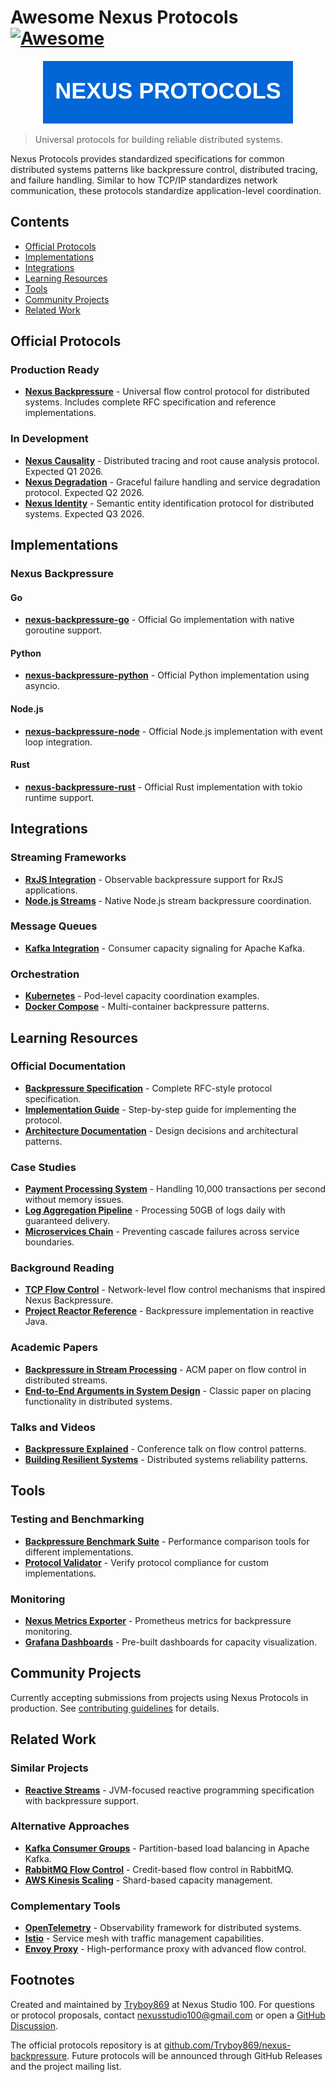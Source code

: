 # Awesome Nexus Protocols [![Awesome](https://awesome.re/badge.svg)](https://awesome.re)

<div align="center">
  <img src="https://raw.githubusercontent.com/Tryboy869/awesome-nexus-protocols/main/logo.svg" alt="Nexus Protocols" width="400">
</div>

> Universal protocols for building reliable distributed systems.

Nexus Protocols provides standardized specifications for common distributed systems patterns like backpressure control, distributed tracing, and failure handling. Similar to how TCP/IP standardizes network communication, these protocols standardize application-level coordination.

## Contents

- [Official Protocols](#official-protocols)
- [Implementations](#implementations)
- [Integrations](#integrations)
- [Learning Resources](#learning-resources)
- [Tools](#tools)
- [Community Projects](#community-projects)
- [Related Work](#related-work)

## Official Protocols

### Production Ready

- **[Nexus Backpressure](https://github.com/Tryboy869/nexus-backpressure#readme)** - Universal flow control protocol for distributed systems. Includes complete RFC specification and reference implementations.

### In Development

- **[Nexus Causality](https://github.com/Tryboy869/nexus-causality#readme)** - Distributed tracing and root cause analysis protocol. Expected Q1 2026.
- **[Nexus Degradation](https://github.com/Tryboy869/nexus-degradation#readme)** - Graceful failure handling and service degradation protocol. Expected Q2 2026.
- **[Nexus Identity](https://github.com/Tryboy869/nexus-identity#readme)** - Semantic entity identification protocol for distributed systems. Expected Q3 2026.

## Implementations

### Nexus Backpressure

#### Go

- **[nexus-backpressure-go](https://github.com/Tryboy869/nexus-backpressure/tree/main/reference-implementations/go#readme)** - Official Go implementation with native goroutine support.

#### Python

- **[nexus-backpressure-python](https://github.com/Tryboy869/nexus-backpressure/tree/main/reference-implementations/python#readme)** - Official Python implementation using asyncio.

#### Node.js

- **[nexus-backpressure-node](https://github.com/Tryboy869/nexus-backpressure/tree/main/reference-implementations/node#readme)** - Official Node.js implementation with event loop integration.

#### Rust

- **[nexus-backpressure-rust](https://github.com/Tryboy869/nexus-backpressure/tree/main/reference-implementations/rust#readme)** - Official Rust implementation with tokio runtime support.

## Integrations

### Streaming Frameworks

- **[RxJS Integration](https://github.com/Tryboy869/nexus-backpressure/tree/main/integrations/rxjs#readme)** - Observable backpressure support for RxJS applications.
- **[Node.js Streams](https://github.com/Tryboy869/nexus-backpressure/tree/main/integrations/nodejs-streams#readme)** - Native Node.js stream backpressure coordination.

### Message Queues

- **[Kafka Integration](https://github.com/Tryboy869/nexus-backpressure/tree/main/integrations/kafka#readme)** - Consumer capacity signaling for Apache Kafka.

### Orchestration

- **[Kubernetes](https://github.com/Tryboy869/nexus-backpressure/tree/main/integrations/kubernetes#readme)** - Pod-level capacity coordination examples.
- **[Docker Compose](https://github.com/Tryboy869/nexus-backpressure/tree/main/integrations/docker-compose#readme)** - Multi-container backpressure patterns.

## Learning Resources

### Official Documentation

- **[Backpressure Specification](https://github.com/Tryboy869/nexus-backpressure/blob/main/SPECIFICATION.md)** - Complete RFC-style protocol specification.
- **[Implementation Guide](https://github.com/Tryboy869/nexus-backpressure/blob/main/docs/IMPLEMENTATION_GUIDE.md)** - Step-by-step guide for implementing the protocol.
- **[Architecture Documentation](https://github.com/Tryboy869/nexus-backpressure/blob/main/docs/ARCHITECTURE.md)** - Design decisions and architectural patterns.

### Case Studies

- **[Payment Processing System](https://github.com/Tryboy869/nexus-backpressure/blob/main/case-studies/stripe-like-payment-processor.md)** - Handling 10,000 transactions per second without memory issues.
- **[Log Aggregation Pipeline](https://github.com/Tryboy869/nexus-backpressure/blob/main/case-studies/elasticsearch-log-pipeline.md)** - Processing 50GB of logs daily with guaranteed delivery.
- **[Microservices Chain](https://github.com/Tryboy869/nexus-backpressure/blob/main/case-studies/microservices-chain.md)** - Preventing cascade failures across service boundaries.

### Background Reading

- **[TCP Flow Control](https://en.wikipedia.org/wiki/Transmission_Control_Protocol#Flow_control)** - Network-level flow control mechanisms that inspired Nexus Backpressure.
- **[Project Reactor Reference](https://projectreactor.io/docs/core/release/reference/)** - Backpressure implementation in reactive Java.

### Academic Papers

- **[Backpressure in Stream Processing](https://dl.acm.org/doi/10.1145/3093742.3093925)** - ACM paper on flow control in distributed streams.
- **[End-to-End Arguments in System Design](https://web.mit.edu/Saltzer/www/publications/endtoend/endtoend.pdf)** - Classic paper on placing functionality in distributed systems.

### Talks and Videos

- **[Backpressure Explained](https://www.youtube.com/watch?v=example)** - Conference talk on flow control patterns.
- **[Building Resilient Systems](https://www.infoq.com/presentations/example/)** - Distributed systems reliability patterns.

## Tools

### Testing and Benchmarking

- **[Backpressure Benchmark Suite](https://github.com/Tryboy869/nexus-backpressure/tree/main/benchmarks#readme)** - Performance comparison tools for different implementations.
- **[Protocol Validator](https://github.com/Tryboy869/nexus-backpressure/tree/main/tools/validator#readme)** - Verify protocol compliance for custom implementations.

### Monitoring

- **[Nexus Metrics Exporter](https://github.com/Tryboy869/nexus-backpressure/tree/main/tools/metrics#readme)** - Prometheus metrics for backpressure monitoring.
- **[Grafana Dashboards](https://github.com/Tryboy869/nexus-backpressure/tree/main/tools/grafana#readme)** - Pre-built dashboards for capacity visualization.

## Community Projects

Currently accepting submissions from projects using Nexus Protocols in production. See [contributing guidelines](contributing.md) for details.

## Related Work

### Similar Projects

- **[Reactive Streams](https://www.reactive-streams.org/)** - JVM-focused reactive programming specification with backpressure support.

### Alternative Approaches

- **[Kafka Consumer Groups](https://kafka.apache.org/documentation/#consumerconfigs)** - Partition-based load balancing in Apache Kafka.
- **[RabbitMQ Flow Control](https://www.rabbitmq.com/flow-control.html)** - Credit-based flow control in RabbitMQ.
- **[AWS Kinesis Scaling](https://docs.aws.amazon.com/streams/latest/dev/kinesis-record-processor-scaling.html)** - Shard-based capacity management.

### Complementary Tools

- **[OpenTelemetry](https://opentelemetry.io/)** - Observability framework for distributed systems.
- **[Istio](https://istio.io/)** - Service mesh with traffic management capabilities.
- **[Envoy Proxy](https://www.envoyproxy.io/)** - High-performance proxy with advanced flow control.

## Footnotes

Created and maintained by [Tryboy869](https://github.com/Tryboy869) at Nexus Studio 100. For questions or protocol proposals, contact nexusstudio100@gmail.com or open a [GitHub Discussion](https://github.com/Tryboy869/awesome-nexus-protocols/discussions).

The official protocols repository is at [github.com/Tryboy869/nexus-backpressure](https://github.com/Tryboy869/nexus-backpressure). Future protocols will be announced through GitHub Releases and the project mailing list.